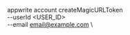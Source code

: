 appwrite account createMagicURLToken \
        --userId <USER_ID> \
        --email email@example.com \


